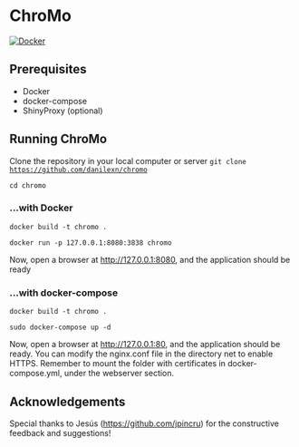 # ChroMo
[![Docker](https://github.com/danilexn/chromo/actions/workflows/docker-publish.yml/badge.svg)](https://github.com/danilexn/chromo/actions/workflows/docker-publish.yml)
## Prerequisites

- Docker
- docker-compose
- ShinyProxy (optional)

## Running ChroMo

Clone the repository in your local computer or server
<code>git clone https://github.com/danilexn/chromo</code>

<code>cd chromo</code>

### ...with Docker

<code>docker build -t chromo .</code>

<code>docker run -p 127.0.0.1:8080:3838 chromo</code>

Now, open a browser at http://127.0.0.1:8080, and the application should be ready

### ...with docker-compose

<code>docker build -t chromo .</code>

<code>sudo docker-compose up -d</code>

Now, open a browser at http://127.0.0.1:80, and the application should be ready.
You can modify the nginx.conf file in the directory net to enable HTTPS.
Remember to mount the folder with certificates in docker-compose.yml, under the webserver section.


## Acknowledgements
Special thanks to Jesús (https://github.com/jpincru) for the constructive feedback and suggestions!
